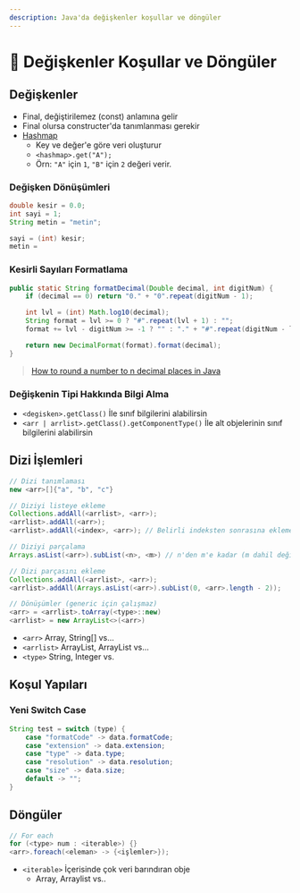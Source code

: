 ```yaml
---
description: Java'da değişkenler koşullar ve döngüler
---
```


# 💫 Değişkenler Koşullar ve Döngüler

## Değişkenler

* Final, değiştirilemez \(const\) anlamına gelir
* Final olursa constructer'da tanımlanması gerekir
* [Hashmap](https://www.geeksforgeeks.org/java-util-hashmap-in-java/)
  * Key ve değer'e göre veri oluşturur
  * `<hashmap>.get("A");`
  * Örn: `"A"` için `1`, `"B"` için `2` değeri verir.

### Değişken Dönüşümleri

```java
double kesir = 0.0;
int sayi = 1;
String metin = "metin";

sayi = (int) kesir;
metin =
```

### Kesirli Sayıları Formatlama

```java
public static String formatDecimal(Double decimal, int digitNum) {
    if (decimal == 0) return "0." + "0".repeat(digitNum - 1);

    int lvl = (int) Math.log10(decimal);
    String format = lvl >= 0 ? "#".repeat(lvl + 1) : "";
    format += lvl - digitNum >= -1 ? "" : "." + "#".repeat(digitNum - lvl - 1);

    return new DecimalFormat(format).format(decimal);
}
```

> [How to round a number to n decimal places in Java](https://stackoverflow.com/a/153785/9770490)

### Değişkenin Tipi Hakkında Bilgi Alma

* `<degisken>.getClass()` İle sınıf bilgilerini alabilirsin
* `<arr | arrlist>.getClass().getComponentType()` İle alt objelerinin sınıf bilgilerini alabilirsin

## Dizi İşlemleri

```java
// Dizi tanımlaması
new <arr>[]{"a", "b", "c"}

// Diziyi listeye ekleme
Collections.addAll(<arrlist>, <arr>);
<arrlist>.addAll(<arr>);
<arrlist>.addAll(<index>, <arr>); // Belirli indeksten sonrasına ekleme

// Diziyi parçalama
Arrays.asList(<arr>).subList(<n>, <m>) // n'den m'e kadar (m dahil değil)

// Dizi parçasını ekleme
Collections.addAll(<arrlist>, <arr>);
<arrlist>.addAll(Arrays.asList(<arr>).subList(0, <arr>.length - 2));

// Dönüşümler (generic için çalışmaz)
<arr> = <arrlist>.toArray(<type>::new)
<arrlist> = new ArrayList<>(<arr>)
```

* `<arr>` Array, String\[\] vs...
* `<arrlist>` ArrayList, ArrayList vs...
* `<type>` String, Integer vs.

## Koşul Yapıları

### Yeni Switch Case

```java
String test = switch (type) {
    case "formatCode" -> data.formatCode;
    case "extension" -> data.extension;
    case "type" -> data.type;
    case "resolution" -> data.resolution;
    case "size" -> data.size;
    default -> "";
}
```

## Döngüler

```java
// For each
for (<type> num : <iterable>) {}
<arr>.foreach(<eleman> -> {<işlemler>});
```

* `<iterable>` İçerisinde çok veri barındıran obje
  * Array, Arraylist vs..

